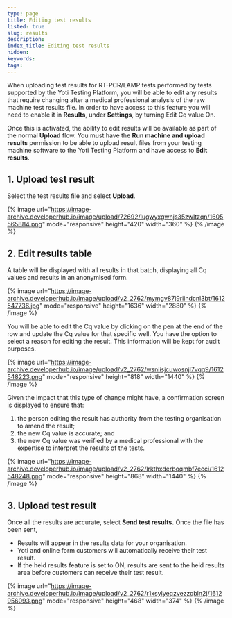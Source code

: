 ```yaml
---
type: page
title: Editing test results
listed: true
slug: results
description: 
index_title: Editing test results
hidden: 
keywords: 
tags: 
---
```


When uploading test results for RT-PCR/LAMP tests performed by tests supported by the Yoti Testing Platform, you will be able to edit any results that require changing after a medical professional analysis of the raw machine test results file. In order to have access to this feature you will need to enable it in **Results**, under **Settings**, by turning Edit Cq value On. 

Once this is activated, the ability to edit results will be available as part of the normal **Upload** flow. You must have the **Run machine and upload results** permission to be able to upload result files from your testing machine software to the Yoti Testing Platform and have access to **Edit results**.

## 1. Upload test result

Select the test results file and select **Upload**.

{% image url="https://image-archive.developerhub.io/image/upload/72692/lugwyxgwnjs35zwltzqn/1605565884.png" mode="responsive" height="420" width="360" %}
{% /image %}

## 2. Edit results table

A table will be displayed with all results in that batch, displaying all Cq values and results in an anonymised form.  

{% image url="https://image-archive.developerhub.io/image/upload/v2_2762/mymgv87j9riindcnl3bt/1612547736.jpg" mode="responsive" height="1636" width="2880" %}
{% /image %}

You will be able to edit the Cq value by clicking on the pen at the end of the row and update the Cq value for that specific well. You have the option to select a reason for editing the result. This information will be kept for audit purposes.

{% image url="https://image-archive.developerhub.io/image/upload/v2_2762/wsniisjcuwosnjl7vqg9/1612548223.png" mode="responsive" height="818" width="1440" %}
{% /image %}

Given the impact that this type of change might have, a confirmation screen is displayed to ensure that:

1. the person editing the result has authority from the testing organisation to amend the result;
2. the new Cq value is accurate; and
3. the new Cq value was verified by a medical professional with the expertise to interpret the results of the tests.

{% image url="https://image-archive.developerhub.io/image/upload/v2_2762/lrkthxderboqmbf7ecci/1612548248.png" mode="responsive" height="868" width="1440" %}
{% /image %}

## 3. Upload test result

Once all the results are accurate, select **Send test results.** Once the file has been sent,

- Results will appear in the results data for your organisation.
- Yoti and online form customers will automatically receive their test result.
- If the held results feature is set to ON, results are sent to the held results area before customers can receive their test result.

{% image url="https://image-archive.developerhub.io/image/upload/v2_2762/r1xsylyeqzvezzqbln2j/1612956093.png" mode="responsive" height="468" width="374" %}
{% /image %}